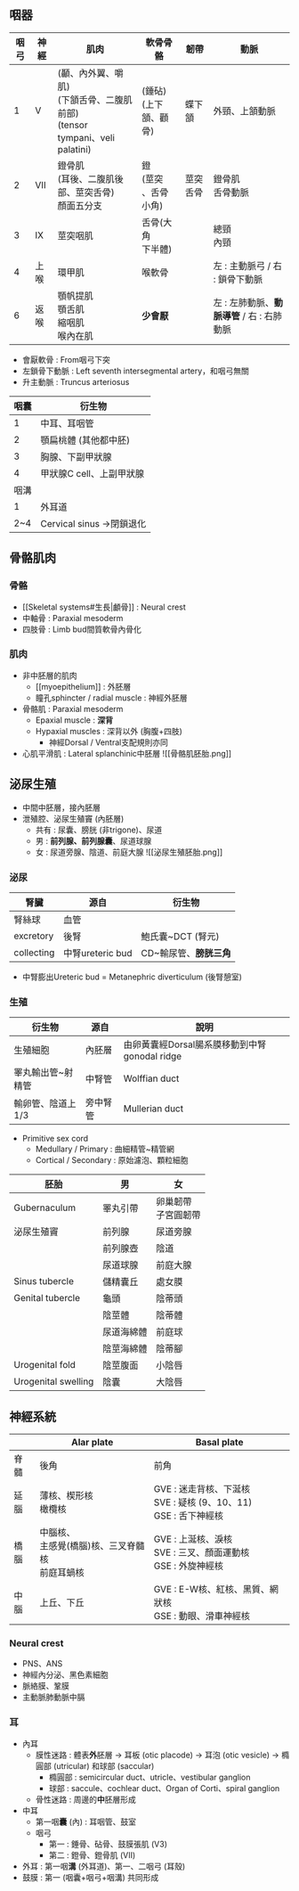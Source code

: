 ## 咽器
| 咽弓 | 神經 | 肌肉                                                                        | 軟骨骨骼                 | 韌帶     | 動脈                                    |
|------|------|-----------------------------------------------------------------------------|--------------------------|----------|-----------------------------------------|
| 1    | V    | (顳、內外翼、嚼肌)<br>(下頷舌骨、二腹肌前部)<br>(tensor tympani、veli palatini) | (錘砧)<br>(上下頷、顴骨) | 蝶下頷   | 外頸、上頷動脈                          |
| 2    | VII  | 鐙骨肌<br>(耳後、二腹肌後部、莖突舌骨)<br>顏面五分支                                | 鐙<br>(莖突<br>、舌骨小角)     | 莖突舌骨 | 鐙骨肌<br>舌骨動脈                        |
| 3    | IX   | 莖突咽肌                                                                    | 舌骨(大角<br>下半體)       |          | 總頸<br>內頸                              |
| 4    | 上喉 | 環甲肌                                                                      | 喉軟骨                   |          | 左 : 主動脈弓 / 右 : 鎖骨下動脈         |
| 6    | 返喉 | 顎帆提肌<br>顎舌肌<br>縮咽肌<br>喉內在肌                                          | **少會厭**                   |          | 左 : 左肺動脈、**動脈導管** / 右 : 右肺動脈 |
- 會厭軟骨 : From咽弓下突
- 左鎖骨下動脈 : Left seventh intersegmental artery，和咽弓無關
- 升主動脈 : Truncus arteriosus

| 咽囊 | 衍生物 |
| ---- | ---- |
| 1 | 中耳、耳咽管 |
| 2 | 顎扁桃體 (其他都中胚) |
| 3 | 胸腺、下副甲狀腺 |
| 4 | 甲狀腺C cell、上副甲狀腺 |
| 咽溝 |  |
| 1 | 外耳道 |
| 2~4 | Cervical sinus ->閉鎖退化 |
## 骨骼肌肉
### 骨骼
- [[Skeletal systems#生長|顱骨]] : Neural crest
- 中軸骨 : Paraxial mesoderm
- 四肢骨 : Limb bud間質軟骨內骨化
### 肌肉
- 非中胚層的肌肉
	- [[myoepithelium]] : 外胚層
	- 瞳孔sphincter / radial muscle : 神經外胚層
- 骨骼肌 : Paraxial mesoderm
	- Epaxial muscle : **深背**
	- Hypaxial muscles : 深背以外 (胸腹+四肢)
		- 神經Dorsal / Ventral支配規則亦同
- 心肌平滑肌 : Lateral splanchinic中胚層
![[骨骼肌胚胎.png]]
## 泌尿生殖
- 中間中胚層，接內胚層
- 泄殖腔、泌尿生殖竇 (內胚層)
	- 共有 : 尿囊、膀胱 (非trigone)、尿道
	- 男 : **前列腺、前列腺囊**、尿道球腺
	- 女 : 尿道旁腺、陰道、前庭大腺
![[泌尿生殖胚胎.png]]
### 泌尿
| 腎臟       | 源自               | 衍生物               |
|------------|--------------------|----------------------|
| 腎絲球     | 血管               |                      |
| excretory  | 後腎               | 鮑氏囊~DCT (腎元)    |
| collecting | 中腎ureteric bud | CD~輸尿管、**膀胱三角**  |
- 中腎膨出Ureteric bud = Metanephric diverticulum (後腎憩室)
### 生殖
| 衍生物 | 源自 | 說明 |
| ---- | ---- | ---- |
| 生殖細胞 | 內胚層 | 由卵黃囊經Dorsal腸系膜移動到中腎gonodal ridge |
| 睪丸輸出管~射精管 | 中腎管 | Wolffian duct |
| 輸卵管、陰道上1/3 | 旁中腎管 | Mullerian duct |
- Primitive sex cord
	- Medullary / Primary : 曲細精管~精管網
	- Cortical / Secondary : 原始濾泡、顆粒細胞

| 胚胎                	| 男         	| 女                   	|
|---------------------	|------------	|----------------------	|
| Gubernaculum        	| 睪丸引帶   	| 卵巢韌帶<br>子宮圓韌帶 	|
| 泌尿生殖竇          	| 前列腺     	| 尿道旁腺             	|
|                     	| 前列腺壺   	| 陰道                 	|
|                     	| 尿道球腺   	| 前庭大腺             	|
| Sinus tubercle      	| 儲精囊丘   	| 處女膜               	|
| Genital tubercle    	| 龜頭       	| 陰蒂頭               	|
|                     	| 陰莖體     	| 陰蒂體               	|
|                     	| 尿道海綿體 	| 前庭球               	|
|                     	| 陰莖海綿體 	| 陰蒂腳               	|
| Urogenital fold     	| 陰莖腹面   	| 小陰唇               	|
| Urogenital swelling 	| 陰囊       	| 大陰唇               	|
## 神經系統
|      	| Alar plate 	| Basal plate 	|
|------	|------------	|-------------	|
| 脊髓 	| 後角           	| 前角            	|
| 延腦 	| 薄核、楔形核<br>橄欖核           	| GVE : 迷走背核、下涎核<br>SVE : 疑核 (9、10、11)<br>GSE : 舌下神經核            	|
| 橋腦 	| 中腦核、<br>主感覺(橋腦)核、三叉脊髓核<br>前庭耳蝸核           	| GVE : 上涎核、淚核<br>SVE : 三叉、顏面運動核<br>GSE : 外旋神經核            	|
| 中腦 	| 上丘、下丘           	| GVE : E-W核、紅核、黑質、網狀核<br>GSE : 動眼、滑車神經核            	|
### Neural crest
- PNS、ANS
- 神經內分泌、黑色素細胞
- 脈絡膜、鞏膜
- 主動脈肺動脈中膈
### 耳
- 內耳
	- 膜性迷路 : 體表**外**胚層 -> 耳板 (otic placode) -> 耳泡 (otic vesicle) -> 橢圓部 (utricular) 和球部 (saccular)
		- 橢圓部 : semicircular duct、utricle、vestibular ganglion
		- 球部 : saccule、cochlear duct、Organ of Corti、spiral ganglion
	- 骨性迷路 : 周邊的**中**胚層形成
- 中耳
	- 第一咽**囊** (內) : 耳咽管、鼓室
	- 咽弓
		- 第一 : 錘骨、砧骨、鼓膜張肌 (V3)
		- 第二 : 鐙骨、鐙骨肌 (VII)
- 外耳 : 第一咽**溝** (外耳道)、第一、二咽弓 (耳殼)
- 鼓膜 : 第一 (咽囊+咽弓+咽溝) 共同形成